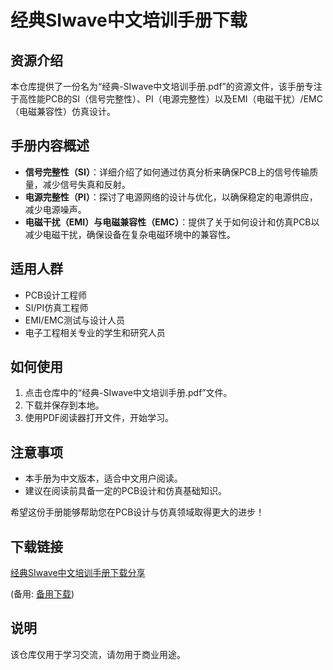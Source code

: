 # 经典SIwave中文培训手册下载

## 资源介绍

本仓库提供了一份名为“经典-SIwave中文培训手册.pdf”的资源文件，该手册专注于高性能PCB的SI（信号完整性）、PI（电源完整性）以及EMI（电磁干扰）/EMC（电磁兼容性）仿真设计。

## 手册内容概述

- **信号完整性（SI）**：详细介绍了如何通过仿真分析来确保PCB上的信号传输质量，减少信号失真和反射。
- **电源完整性（PI）**：探讨了电源网络的设计与优化，以确保稳定的电源供应，减少电源噪声。
- **电磁干扰（EMI）与电磁兼容性（EMC）**：提供了关于如何设计和仿真PCB以减少电磁干扰，确保设备在复杂电磁环境中的兼容性。

## 适用人群

- PCB设计工程师
- SI/PI仿真工程师
- EMI/EMC测试与设计人员
- 电子工程相关专业的学生和研究人员

## 如何使用

1. 点击仓库中的“经典-SIwave中文培训手册.pdf”文件。
2. 下载并保存到本地。
3. 使用PDF阅读器打开文件，开始学习。

## 注意事项

- 本手册为中文版本，适合中文用户阅读。
- 建议在阅读前具备一定的PCB设计和仿真基础知识。

希望这份手册能够帮助您在PCB设计与仿真领域取得更大的进步！

## 下载链接
[经典SIwave中文培训手册下载分享](https://pan.quark.cn/s/4c8a9c439bfe) 

(备用: [备用下载](https://pan.baidu.com/s/1Q0_s5cSFO38gxbuvYOTmWQ?pwd=1234))

## 说明

该仓库仅用于学习交流，请勿用于商业用途。
